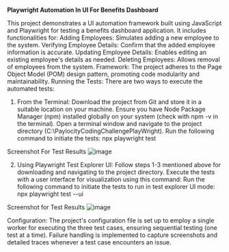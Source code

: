 **Playwright Automation In UI For Benefits Dashboard**


This project demonstrates a UI automation framework built using JavaScript and Playwright for testing a benefits dashboard application. It includes functionalities for:
Adding Employees: Simulates adding a new employee to the system.
Verifying Employee Details: Confirm that the added employee information is accurate.
Updating Employee Details: Enables editing an existing employee's details as needed.
Deleting Employees: Allows removal of employees from the system.
Framework: The project adheres to the Page Object Model (POM) design pattern, promoting code modularity and maintainability.
Running the Tests:
There are two ways to execute the automated tests:
1. From the Terminal:
Download the project from Git and store it in a suitable location on your machine.
Ensure you have Node Package Manager (npm) installed globally on your system (check with npm -v in the terminal).
Open a terminal window and navigate to the project directory (C:\PaylocityCodingChallengePlayWright).
Run the following command to initiate the tests:
npx playwright test

Screenshot For Test Results 
![image](https://github.com/chandan8925/PaylocityCodingChallengePlayWright/assets/14102123/38e899e5-207b-4158-bfa1-13598dc660a7)

 2. Using Playwright Test Explorer UI:
Follow steps 1-3 mentioned above for downloading and navigating to the project directory.
Execute the tests with a user interface for visualization using this command:
Run the following command to initiate the tests to run in test explorer UI mode: npx playwright test --ui

Screenshot for Test Results
![image](https://github.com/chandan8925/PaylocityCodingChallengePlayWright/assets/14102123/60072c8e-6a07-4aad-95c8-4000986228cf)

Configuration:
The project's configuration file is set up to employ a single worker for executing the three test cases, ensuring sequential testing (one test at a time).
Failure handling is implemented to capture screenshots and detailed traces whenever a test case encounters an issue.


